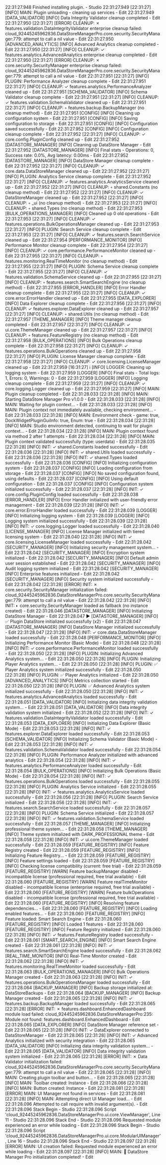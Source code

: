 22:31:27.948 Finished installing plugin. - Studio
22:31:27.949 [22:31:27] [INFO] MAIN: Plugin unloading - cleaning up services - Edit
22:31:27.949 [DATA_VALIDATOR] [INFO] Data Integrity Validator cleanup completed - Edit
22:31:27.950 [22:31:27] [ERROR] CLEANUP: ✗ features.validation.DataIntegrityValidator enterprise cleanup failed: cloud_92445245962836.DataStoreManagerPro.core.security.SecurityManager:779: attempt to call a nil value - Edit
22:31:27.950 [ADVANCED_ANALYTICS] [INFO] Advanced Analytics cleanup completed - Edit
22:31:27.950 [22:31:27] [INFO] CLEANUP: ✓ features.analytics.AdvancedAnalytics enterprise cleanup completed - Edit
22:31:27.950 [22:31:27] [ERROR] CLEANUP: ✗ core.security.SecurityManager enterprise cleanup failed: cloud_92445245962836.DataStoreManagerPro.core.security.SecurityManager:779: attempt to call a nil value - Edit
22:31:27.951 [22:31:27] [INFO] PLUGIN: Performance Analyzer cleanup complete - Edit
22:31:27.951 [22:31:27] [INFO] CLEANUP: ✓ features.analytics.PerformanceAnalyzer cleaned up - Edit
22:31:27.951 [SCHEMA_VALIDATOR] [INFO] Schema Validator cleanup complete - Edit
22:31:27.951 [22:31:27] [INFO] CLEANUP: ✓ features.validation.SchemaValidator cleaned up - Edit
22:31:27.951 [22:31:27] [INFO] CLEANUP: ◦ features.backup.BackupManager (no cleanup method) - Edit
22:31:27.951 [CONFIG] [INFO] Cleaning up configuration system - Edit
22:31:27.951 [CONFIG] [INFO] Saving configuration to storage - Edit
22:31:27.951 [CONFIG] [INFO] Configuration saved successfully - Edit
22:31:27.952 [CONFIG] [INFO] Configuration cleanup complete - Edit
22:31:27.952 [22:31:27] [INFO] CLEANUP: ✓ core.config.PluginConfig cleaned up - Edit
22:31:27.952 [DATASTORE_MANAGER] [INFO] Cleaning up DataStore Manager - Edit
22:31:27.952 [DATASTORE_MANAGER] [INFO] Final stats - Operations: 0, Success rate: 0.0%, Avg latency: 0.00ms - Edit
22:31:27.952 [DATASTORE_MANAGER] [INFO] DataStore Manager cleanup complete - Edit
22:31:27.952 [22:31:27] [INFO] CLEANUP: ✓ core.data.DataStoreManager cleaned up - Edit
22:31:27.952 [22:31:27] [INFO] PLUGIN: Analytics Service cleanup complete - Edit
22:31:27.952 [22:31:27] [INFO] CLEANUP: ✓ features.analytics.AnalyticsService cleaned up - Edit
22:31:27.952 [22:31:27] [INFO] CLEANUP: ◦ shared.Constants (no cleanup method) - Edit
22:31:27.952 [22:31:27] [INFO] CLEANUP: ✓ DataStoreManager cleaned up - Edit
22:31:27.952 [22:31:27] [INFO] CLEANUP: ◦ \_ui (no cleanup method) - Edit
22:31:27.953 [22:31:27] [INFO] CLEANUP: ◦ shared.Types (no cleanup method) - Edit
22:31:27.953 [BULK_OPERATIONS_MANAGER] [INFO] Cleaned up 0 old operations - Edit
22:31:27.953 [22:31:27] [INFO] CLEANUP: ✓ features.operations.BulkOperationsManager cleaned up - Edit
22:31:27.953 [22:31:27] [INFO] PLUGIN: Search Service cleanup complete - Edit
22:31:27.953 [22:31:27] [INFO] CLEANUP: ✓ features.search.SearchService cleaned up - Edit
22:31:27.954 [PERFORMANCE_MONITOR] [INFO] Performance Monitor cleanup complete - Edit
22:31:27.954 [22:31:27] [INFO] CLEANUP: ✓ core.performance.PerformanceMonitor cleaned up - Edit
22:31:27.955 [22:31:27] [INFO] CLEANUP: ◦ features.monitoring.RealTimeMonitor (no cleanup method) - Edit
22:31:27.955 [22:31:27] [INFO] PLUGIN: Schema Service cleanup complete - Edit
22:31:27.955 [22:31:27] [INFO] CLEANUP: ✓ features.validation.SchemaService cleaned up - Edit
22:31:27.955 [22:31:27] [INFO] CLEANUP: ◦ features.search.SmartSearchEngine (no cleanup method) - Edit
22:31:27.955 [ERROR_HANDLER] [INFO] Error Handler cleanup complete - Edit
22:31:27.955 [22:31:27] [INFO] CLEANUP: ✓ core.error.ErrorHandler cleaned up - Edit
22:31:27.955 [DATA_EXPLORER] [INFO] Data Explorer cleanup complete - Edit
22:31:27.956 [22:31:27] [INFO] CLEANUP: ✓ features.explorer.DataExplorer cleaned up - Edit
22:31:27.957 [22:31:27] [INFO] CLEANUP: ◦ shared.Utils (no cleanup method) - Edit
22:31:27.957 [THEME_MANAGER] [INFO] Theme manager cleanup completed - Edit
22:31:27.957 [22:31:27] [INFO] CLEANUP: ✓ ui.core.ThemeManager cleaned up - Edit
22:31:27.957 [22:31:27] [INFO] CLEANUP: ◦ features.FeatureRegistry (no cleanup method) - Edit
22:31:27.958 [BULK_OPERATIONS] [INFO] Bulk Operations cleanup complete - Edit
22:31:27.958 [22:31:27] [INFO] CLEANUP: ✓ features.operations.BulkOperations cleaned up - Edit
22:31:27.958 [22:31:27] [INFO] PLUGIN: License Manager cleanup complete - Edit
22:31:27.958 [22:31:27] [INFO] CLEANUP: ✓ core.licensing.LicenseManager cleaned up - Edit
22:31:27.959 [16:31:27] ℹ️ [INFO] LOGGER: Cleaning up logging system - Edit
22:31:27.959 [LOGGER] [INFO] Final stats - Total logs: 1, Errors: 0, Warnings: 0 - Edit
22:31:27.959 [LOGGER] [INFO] Logging cleanup complete - Edit
22:31:27.959 [22:31:27] [INFO] CLEANUP: ✓ core.logging.Logger cleaned up - Edit
22:31:27.959 [22:31:27] [INFO] MAIN: Plugin cleanup completed - Edit
22:31:28.033 [22:31:28] [INFO] MAIN: Starting DataStore Manager Pro v1.0.0 - Edit
22:31:28.033 [22:31:28] [INFO] MAIN: Waiting for plugin context... - Edit
22:31:28.033 [22:31:28] [INFO] MAIN: Plugin context not immediately available, checking environment... - Edit
22:31:28.033 [22:31:28] [INFO] MAIN: Environment check - game: true, DockWidgetPluginGuiInfo: true, Enum: true - Edit
22:31:28.034 [22:31:28] [INFO] MAIN: Studio environment detected, continuing to wait for plugin context... - Edit
22:31:28.034 [22:31:28] [INFO] MAIN: Plugin context found via method 2 after 1 attempts - Edit
22:31:28.034 [22:31:28] [INFO] MAIN: Plugin context validated successfully (type: userdata) - Edit
22:31:28.035 [22:31:28] [INFO] INIT: ✓ shared.Constants loaded successfully - Edit
22:31:28.036 [22:31:28] [INFO] INIT: ✓ shared.Utils loaded successfully - Edit
22:31:28.036 [22:31:28] [INFO] INIT: ✓ shared.Types loaded successfully - Edit
22:31:28.036 [CONFIG] [INFO] Initializing configuration system - Edit
22:31:28.037 [CONFIG] [INFO] Loading configuration from storage - Edit
22:31:28.037 [CONFIG] [INFO] No saved configuration found, using defaults - Edit
22:31:28.037 [CONFIG] [INFO] Using default configuration - Edit
22:31:28.037 [CONFIG] [INFO] Configuration system initialized successfully - Edit
22:31:28.037 [22:31:28] [INFO] INIT: ✓ core.config.PluginConfig loaded successfully - Edit
22:31:28.038 [ERROR_HANDLER] [INFO] Error Handler initialized with user-friendly error management - Edit
22:31:28.039 [22:31:28] [INFO] INIT: ✓ core.error.ErrorHandler loaded successfully - Edit
22:31:28.039 [LOGGER] [INFO] Initializing logging system - Edit
22:31:28.039 [LOGGER] [INFO] Logging system initialized successfully - Edit
22:31:28.039 [22:31:28] [INFO] INIT: ✓ core.logging.Logger loaded successfully - Edit
22:31:28.040 [LICENSE_MANAGER] [INFO] License Manager initialized with tiered licensing system - Edit
22:31:28.040 [22:31:28] [INFO] INIT: ✓ core.licensing.LicenseManager loaded successfully - Edit
22:31:28.042 [SECURITY_MANAGER] [INFO] Initializing security management system... - Edit
22:31:28.042 [SECURITY_MANAGER] [INFO] Encryption system initialized - Edit
22:31:28.042 [SECURITY_MANAGER] [INFO] Default admin user session established - Edit
22:31:28.042 [SECURITY_MANAGER] [INFO] Audit logging system initialized - Edit
22:31:28.042 [SECURITY_MANAGER] [INFO] Enterprise features initialized - Edit
22:31:28.042 [SECURITY_MANAGER] [INFO] Security system initialized successfully - Edit
22:31:28.042 [22:31:28] [ERROR] INIT: ✗ core.security.SecurityManager initialization failed: cloud_92445245962836.DataStoreManagerPro.core.security.SecurityManager:779: attempt to call a nil value - Edit
22:31:28.042 [22:31:28] [INFO] INIT: ◐ core.security.SecurityManager loaded as fallback (no instance created) - Edit
22:31:28.046 [DATASTORE_MANAGER] [INFO] Initializing DataStore Manager - Edit
22:31:28.047 ▶ [DATASTORE_MANAGER] [INFO] ✅ Plugin DataStore initialized successfully (x2) - Edit
22:31:28.047 [DATASTORE_MANAGER] [INFO] DataStore Manager initialized successfully - Edit
22:31:28.047 [22:31:28] [INFO] INIT: ✓ core.data.DataStoreManager loaded successfully - Edit
22:31:28.048 [PERFORMANCE_MONITOR] [INFO] Initializing Performance Monitor (Basic Mode) - Edit
22:31:28.048 [22:31:28] [INFO] INIT: ✓ core.performance.PerformanceMonitor loaded successfully - Edit
22:31:28.050 [22:31:28] [INFO] PLUGIN: Initializing Advanced Analytics system... - Edit
22:31:28.050 [22:31:28] [INFO] PLUGIN: Initializing Player Analytics system... - Edit
22:31:28.050 [22:31:28] [INFO] PLUGIN: ✅ Player Analytics system initialized successfully - Edit
22:31:28.050 [22:31:28] [INFO] PLUGIN: ✅ Player Analytics initialized - Edit
22:31:28.050 [ADVANCED_ANALYTICS] [INFO] Metrics collection started - Edit
22:31:28.050 [22:31:28] [INFO] PLUGIN: ✅ Advanced Analytics system initialized successfully - Edit
22:31:28.050 [22:31:28] [INFO] INIT: ✓ features.analytics.AdvancedAnalytics loaded successfully - Edit
22:31:28.051 [DATA_VALIDATOR] [INFO] Initializing data integrity validation system... - Edit
22:31:28.051 [DATA_VALIDATOR] [INFO] Data integrity validation system initialized - Edit
22:31:28.052 [22:31:28] [INFO] INIT: ✓ features.validation.DataIntegrityValidator loaded successfully - Edit
22:31:28.053 [DATA_EXPLORER] [INFO] Initializing Data Explorer (Basic Mode) - Edit
22:31:28.053 [22:31:28] [INFO] INIT: ✓ features.explorer.DataExplorer loaded successfully - Edit
22:31:28.053 [SCHEMA_VALIDATOR] [INFO] Initializing Schema Validator (Basic Mode) - Edit
22:31:28.053 [22:31:28] [INFO] INIT: ✓ features.validation.SchemaValidator loaded successfully - Edit
22:31:28.054 [22:31:28] [INFO] PLUGIN: Performance Analyzer initialized with advanced analytics - Edit
22:31:28.054 [22:31:28] [INFO] INIT: ✓ features.analytics.PerformanceAnalyzer loaded successfully - Edit
22:31:28.054 [BULK_OPERATIONS] [INFO] Initializing Bulk Operations (Basic Mode) - Edit
22:31:28.054 [22:31:28] [INFO] INIT: ✓ features.operations.BulkOperations loaded successfully - Edit
22:31:28.055 [22:31:28] [INFO] PLUGIN: Analytics Service initialized - Edit
22:31:28.055 [22:31:28] [INFO] INIT: ✓ features.analytics.AnalyticsService loaded successfully - Edit
22:31:28.056 [22:31:28] [INFO] PLUGIN: Search Service initialized - Edit
22:31:28.056 [22:31:28] [INFO] INIT: ✓ features.search.SearchService loaded successfully - Edit
22:31:28.057 [22:31:28] [INFO] PLUGIN: Schema Service initialized - Edit
22:31:28.057 [22:31:28] [INFO] INIT: ✓ features.validation.SchemaService loaded successfully - Edit
22:31:28.057 [THEME_MANAGER] [INFO] Initializing professional theme system... - Edit
22:31:28.058 [THEME_MANAGER] [INFO] Theme system initialized with DARK_PROFESSIONAL theme - Edit
22:31:28.058 [22:31:28] [INFO] INIT: ✓ ui.core.ThemeManager loaded successfully - Edit
22:31:28.059 [FEATURE_REGISTRY] [INFO] Feature Registry created - Edit
22:31:28.059 [FEATURE_REGISTRY] [INFO] Initializing Feature Registry... - Edit
22:31:28.059 [FEATURE_REGISTRY] [INFO] Feature settings loaded - Edit
22:31:28.059 [FEATURE_REGISTRY] [INFO] Checking license compatibility (current: free trial) - Edit
22:31:28.059 [FEATURE_REGISTRY] [WARN] Feature backupManager disabled - incompatible license (professional required, free trial available) - Edit
22:31:28.060 [FEATURE_REGISTRY] [WARN] Feature realTimeMonitor disabled - incompatible license (enterprise required, free trial available) - Edit
22:31:28.060 [FEATURE_REGISTRY] [WARN] Feature bulkOperations disabled - incompatible license (professional required, free trial available) - Edit
22:31:28.060 [FEATURE_REGISTRY] [INFO] Resolving feature dependencies... - Edit
22:31:28.060 [FEATURE_REGISTRY] [INFO] Loading enabled features... - Edit
22:31:28.060 [FEATURE_REGISTRY] [INFO] Feature loaded: Smart Search Engine - Edit
22:31:28.060 [FEATURE_REGISTRY] [INFO] Loaded 1 features - Edit
22:31:28.060 [FEATURE_REGISTRY] [INFO] Feature Registry initialized - Edit
22:31:28.060 [22:31:28] [INFO] INIT: ✓ features.FeatureRegistry loaded successfully - Edit
22:31:28.061 [SMART_SEARCH_ENGINE] [INFO] Smart Search Engine created - Edit
22:31:28.061 [22:31:28] [INFO] INIT: ✓ features.search.SmartSearchEngine loaded successfully - Edit
22:31:28.062 [REAL_TIME_MONITOR] [INFO] Real-Time Monitor created - Edit
22:31:28.062 [22:31:28] [INFO] INIT: ✓ features.monitoring.RealTimeMonitor loaded successfully - Edit
22:31:28.063 [BULK_OPERATIONS_MANAGER] [INFO] Bulk Operations Manager created - Edit
22:31:28.063 [22:31:28] [INFO] INIT: ✓ features.operations.BulkOperationsManager loaded successfully - Edit
22:31:28.064 [BACKUP_MANAGER] [INFO] Backup storage initialized at: DataStoreBackups - Edit
22:31:28.064 [BACKUP_MANAGER] [INFO] Backup Manager created - Edit
22:31:28.065 [22:31:28] [INFO] INIT: ✓ features.backup.BackupManager loaded successfully - Edit
22:31:28.065 [22:31:28] [ERROR] INIT: ✗ features.dashboard.EnhancedDashboard module load failed: cloud_92445245962836.DataStoreManagerPro:235: Module not found: features.dashboard.EnhancedDashboard - Edit
22:31:28.065 [DATA_EXPLORER] [INFO] DataStore Manager reference set - Edit
22:31:28.065 [22:31:28] [INFO] INIT: ✓ DataExplorer connected to DataStoreManager - Edit
22:31:28.065 [22:31:28] [INFO] INIT: ✓ Advanced Analytics initialized with security integration - Edit
22:31:28.065 [DATA_VALIDATOR] [INFO] Initializing data integrity validation system... - Edit
22:31:28.065 [DATA_VALIDATOR] [INFO] Data integrity validation system initialized - Edit
22:31:28.065 [22:31:28] [ERROR] INIT: ✗ Data Validator initialization failed: cloud_92445245962836.DataStoreManagerPro.core.security.SecurityManager:779: attempt to call a nil value - Edit
22:31:28.065 [22:31:28] [INFO] MAIN: Creating plugin toolbar and button... - Edit
22:31:28.065 [22:31:28] [INFO] MAIN: Toolbar created: Instance - Edit
22:31:28.066 [22:31:28] [INFO] MAIN: Button created: Instance - Edit
22:31:28.081 [22:31:28] [ERROR] MAIN: UI Manager not found in services - Edit
22:31:28.081 [22:31:28] [INFO] MAIN: Attempting direct UI Manager load... - Edit
22:31:28.096 Attempted to call require with invalid argument(s). - Edit
22:31:28.096 Stack Begin - Studio
22:31:28.096 Script 'cloud_92445245962836.DataStoreManagerPro.ui.core.ViewManager', Line 11 - Studio
22:31:28.096 Stack End - Studio
22:31:28.096 Requested module experienced an error while loading - Edit
22:31:28.096 Stack Begin - Studio
22:31:28.096 Script 'cloud_92445245962836.DataStoreManagerPro.ui.core.ModularUIManager', Line 16 - Studio
22:31:28.096 Stack End - Studio
22:31:28.097 [22:31:28] [ERROR] MAIN: UI creation failed: Requested module experienced an error while loading - Edit
22:31:28.097 [22:31:28] [INFO] MAIN: 🎉 DataStore Manager Pro initialization completed! - Edit
